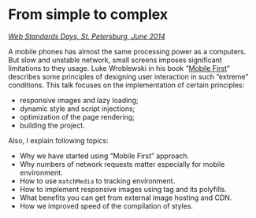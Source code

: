 # From simple to complex

*[Web Standards Days, St. Petersburg, June 2014](http://webstandardsdays.ru/2014/06/28/)*

A mobile phones has almost the same processing power as a computers. But slow and unstable network, small screens imposes significant limitations to they usage. Luke Wroblewski in his book “[Mobile First](http://www.abookapart.com/products/mobile-first)” describes some principles of designing user interaction in such “extreme” conditions. This talk focuses on the implementation of certain principles:

* responsive images and lazy loading;
* dynamic style and script injections;
* optimization of the page rendering;
* building the project.

Also, I explain following topics:

* Why we have started using “Mobile First” approach.
* Why numbers of network requests matter especially for mobile environment.
* How to use `matchMedia` to tracking environment.
* How to implement responsive images using <picture> tag and its polyfills.
* What benefits you can get from external image hosting and CDN.
* How we improved speed of the compilation of styles.
